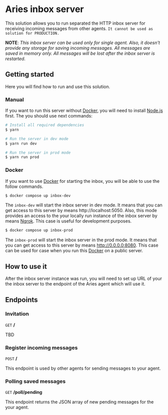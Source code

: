 # Aries inbox server

This solution allows you to run separated the HTTP inbox server for receiving incoming messages from other agents. `It cannot be used as solution for PRODUCTION.`  

**NOTE**: *This inbox server can be used only for single agent. Also, it doesn't provide any storage for saving incoming messages. All messages are saved in memory only. All messages will be lost after the inbox server is restarted.*

## Getting started

Here you will find how to run and use this solution.

### Manual

If you want to run this server without [Docker](https://www.docker.com/), you will need to install [Node.js](https://nodejs.org/en/) first. The you should use next commands:

```bash
# Install all required dependencies
$ yarn

# Run the server in dev mode
$ yarn run dev

# Run the server in prod mode
$ yarn run prod
```

### Docker

If you want to use [Docker](https://www.docker.com/) for starting the inbox, you will be able to use the follow commands.

```bash
$ docker compose up inbox-dev
```
The `inbox-dev` will start the inbox server in dev mode. It means that you can get access to this server by means http://localhost:5050. Also, this mode provides an access to the your locally run instance of the inbox server by means [Ngrok](https://ngrok.com). This case is useful for development purposes.

```bash
$ docker compose up inbox-prod
```
The `inbox-prod` will start the inbox server in the prod mode. It means that you can get access to this server by means http://0.0.0.0:8080. This case can be used for case when you run this [Docker](https://www.docker.com/) on a public server.

## How to use it

After the inbox server instance was run, you will need to set up URL of your the inbox server to the endpoint of the Aries agent which will use it.

## Endpoints

### Invitation 
`GET` **/**

TBD

### Register incoming messages
`POST` **/**

This endpoint is used by other agents for sending messages to your agent.

### Polling saved messages
`GET` **/poll/pending**

This endpoint returns the JSON array of new pending messages for the your agent.

